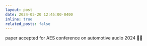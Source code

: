 ```yaml
---
layout: post
date: 2024-05-20 12:45:00-0400
inline: true
related_posts: false
---
```


paper accepted for AES conference on automotive audio 2024 👍🏻
